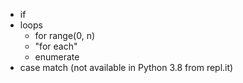 - if
- loops
  - for range(0, n)
  - "for each"
  - enumerate
- case match (not available in Python 3.8 from repl.it)